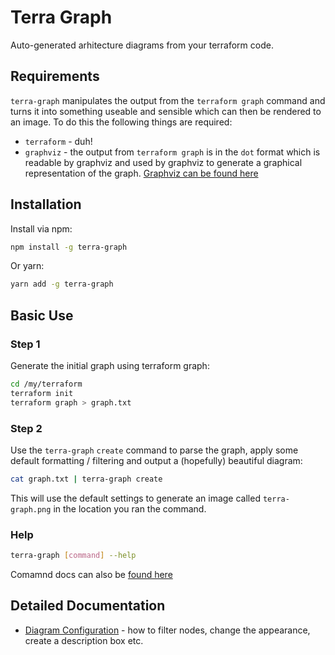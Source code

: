 # Terra Graph

Auto-generated arhitecture diagrams from your terraform code.

## Requirements

`terra-graph` manipulates the output from the `terraform graph` command and turns it into something useable and sensible which can then be rendered to an image. To do this the following things are required:

- `terraform` - duh!
- `graphviz` - the output from `terraform graph` is in the `dot` format which is readable by graphviz and used by graphviz to generate a graphical representation of the graph. [Graphviz can be found here](https://graphviz.org/download/)

## Installation

Install via npm:

```bash
npm install -g terra-graph
```

Or yarn:

```bash
yarn add -g terra-graph
```

## Basic Use

### Step 1

Generate the initial graph using terraform graph:

```bash
cd /my/terraform
terraform init
terraform graph > graph.txt
```

### Step 2

Use the `terra-graph` `create` command to parse the graph, apply some default formatting / filtering and output a (hopefully) beautiful diagram:

```bash
cat graph.txt | terra-graph create
```

This will use the default settings to generate an image called `terra-graph.png` in the location you ran the command.

### Help

```bash
terra-graph [command] --help
```

Comamnd docs can also be [found here](./COMMANDS.md)

## Detailed Documentation

- [Diagram Configuration](./docs/configuration.md) - how to filter nodes, change the appearance, create a description box etc.
